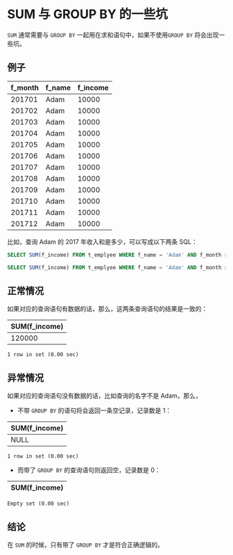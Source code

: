 # SUM 与 GROUP BY 的一些坑
`SUM` 通常需要与 `GROUP BY` 一起用在求和语句中，如果不使用`GROUP BY` 将会出现一些坑。

## 例子
| f_month | f_name | f_income |
| ------- | ------ | -------- |
| 201701  | Adam   | 10000    |
| 201702  | Adam   | 10000    |
| 201703  | Adam   | 10000    |
| 201704  | Adam   | 10000    |
| 201705  | Adam   | 10000    |
| 201706  | Adam   | 10000    |
| 201707  | Adam   | 10000    |
| 201708  | Adam   | 10000    |
| 201709  | Adam   | 10000    |
| 201710  | Adam   | 10000    |
| 201711  | Adam   | 10000    |
| 201712  | Adam   | 10000    |

比如，查询 Adam 的 2017 年收入和是多少，可以写成以下两条 SQL：

```sql
SELECT SUM(f_income) FROM t_emplyee WHERE f_name = 'Adam' AND f_month >= 201701 AND f_month <= 201712;
```

```sql
SELECT SUM(f_income) FROM t_emplyee WHERE f_name = 'Adam' AND f_month >= 201701 AND f_month <= 201712 GROUP BY f_name;
```

## 正常情况
如果对应的查询语句有数据的话，那么，这两条查询语句的结果是一致的：

| SUM(f_income) |
| ------------- |  
| 120000        | 

```
1 row in set (0.00 sec)
```
## 异常情况
如果对应的查询语句没有数据的话，比如查询的名字不是 Adam，那么，
* 不带 `GROUP BY` 的语句将会返回一条空记录，记录数是 1：

| SUM(f_income) |
| ------------- |  
| NULL          | 

```
1 row in set (0.00 sec)
```

* 而带了 `GROUP BY` 的查询语句则返回空，记录数是 0：

| SUM(f_income) |
| ------------- |  

```
Empty set (0.00 sec)
```

## 结论
在 `SUM` 的时候，只有带了 `GROUP BY` 才是符合正确逻辑的。